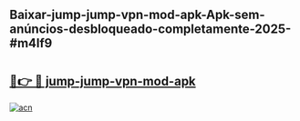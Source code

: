 ## Baixar-jump-jump-vpn-mod-apk-Apk-sem-anúncios-desbloqueado-completamente-2025-#m4lf9

# <h2><a href="https://ainizakaria.my?title=jump-jump-vpn-mod-apk&ref=20M">🔗👉 🔴 jump-jump-vpn-mod-apk</a></h2>

[![acn](https://github.com/user-attachments/assets/0f9c940e-d8b0-45ae-aac7-cd30a18b3e1c)](https://ainizakaria.my?title=jump-jump-vpn-mod-apk&ref=20M)

